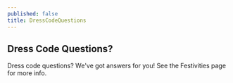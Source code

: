 ```yaml
---
published: false
title: DressCodeQuestions
---
```

## Dress Code Questions?

Dress code questions? We've got answers for you! See the Festivities page for more info.
